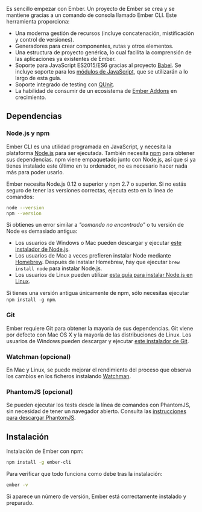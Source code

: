 Es sencillo empezar con Ember. Un proyecto de Ember se crea y se mantiene gracias a un comando de consola llamado Ember CLI. Este herramienta proporciona:

* Una moderna gestión de recursos (incluye concatenación, mistificación y control de versiones).
* Generadores para crear componentes, rutas y otros elementos.
* Una estructura de proyecto genérica, lo cual facilita la comprensión de las aplicaciones ya existentes de Ember.
* Soporte para JavaScript ES2015/ES6 gracias al proyecto [Babel](http://babeljs.io/docs/learn-es2015/). Se incluye soporte para los [módulos de JavaScript](http://exploringjs.com/es6/ch_modules.html), que se utilizarán a lo largo de esta guía.
* Soporte integrado de testing con [QUnit](https://qunitjs.com/).
* La habilidad de consumir de un ecosistema de [Ember Addons](https://emberobserver.com/) en crecimiento.

## Dependencias

### Node.js y npm

Ember CLI es una utilidad programada en JavaScript, y necesita la plataforma [Node.js](https://nodejs.org/) para ser ejecutada. También necesita [npm](https://www.npmjs.com/) para obtener sus dependencias. npm viene empaquetado junto con Node.js, así que si ya tienes instalado este último en tu ordenador, no es necesario hacer nada más para poder usarlo.

Ember necesita Node.js 0.12 o superior y npm 2.7 o superior. Si no estás seguro de tener las versiones correctas, ejecuta esto en la línea de comandos:

```bash
node --version
npm --version
```

Si obtienes un error similar a *"comando no encontrado"* o tu versión de Node es demasiado antigua:

* Los usuarios de Windows o Mac pueden descargar y ejecutar [este instalador de Node.js](http://nodejs.org/download/).
* Los usuarios de Mac a veces prefieren instalar Node mediante [Homebrew](http://brew.sh/). Después de instalar Homebrew, hay que ejecutar `brew install node` para instalar Node.js.
* Los usuarios de Linux pueden utilizar [esta guía para instalar Node.js en Linux](https://github.com/joyent/node/wiki/Installing-Node.js-via-package-manager).

Si tienes una versión antigua únicamente de npm, sólo necesitas ejecutar `npm install -g npm`.

### Git

Ember requiere Git para obtener la mayoría de sus dependencias. Git viene por defecto con Mac OS X y la mayoría de las distribuciones de Linux. Los usuarios de Windows pueden descargar y ejecutar [este instalador de Git](http://git-scm.com/download/win).

### Watchman (opcional)

En Mac y Linux, se puede mejorar el rendimiento del proceso que observa los cambios en los ficheros instalando [Watchman](https://facebook.github.io/watchman/docs/install.html).

### PhantomJS (opcional)

Se pueden ejecutar los tests desde la línea de comandos con PhantomJS, sin necesidad de tener un navegador abierto. Consulta las [instrucciones para descargar PhantomJS](http://phantomjs.org/download.html).

## Instalación

Instalación de Ember con npm:

```bash
npm install -g ember-cli
```

Para verificar que todo funciona como debe tras la instalación:

```bash
ember -v
```

Si aparece un número de versión, Ember está correctamente instalado y preparado.